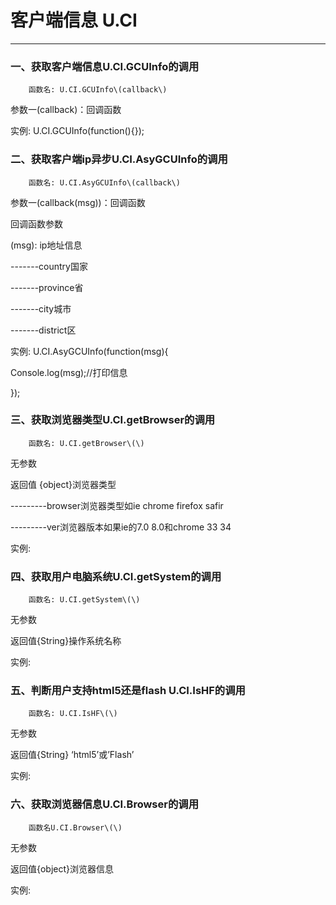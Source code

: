 # 客户端信息 U.CI

---

### 一、获取客户端信息U.CI.GCUInfo的调用

        函数名: U.CI.GCUInfo\(callback\)

参数一\(callback\)：回调函数

实例: U.CI.GCUInfo\(function\(\){}\);

### 二、获取客户端ip异步U.CI.AsyGCUInfo的调用

        函数名: U.CI.AsyGCUInfo\(callback\)

参数一\(callback\(msg\)\)：回调函数

回调函数参数

\(msg\): ip地址信息

-------country国家

-------province省

-------city城市

-------district区

实例: U.CI.AsyGCUInfo\(function\(msg\){

Console.log\(msg\);//打印信息

}\);

### 三、获取浏览器类型U.CI.getBrowser的调用

        函数名: U.CI.getBrowser\(\)

无参数

返回值 {object}浏览器类型

---------browser浏览器类型如ie chrome firefox safir

---------ver浏览器版本如果ie的7.0 8.0和chrome 33 34

实例:

### 四、获取用户电脑系统U.CI.getSystem的调用

        函数名: U.CI.getSystem\(\)

无参数

返回值{String}操作系统名称

实例:

### 五、判断用户支持html5还是flash U.CI.IsHF的调用

        函数名: U.CI.IsHF\(\)

无参数

返回值{String} ‘html5’或’Flash’

实例:

### 六、获取浏览器信息U.CI.Browser的调用

        函数名U.CI.Browser\(\)

无参数

返回值{object}浏览器信息

实例:


